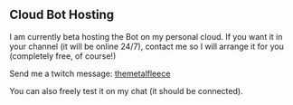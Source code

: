 ## Cloud Bot Hosting

I am currently beta hosting the Bot on my personal cloud. If you want it in your channel (it will be online 24/7), contact me so I will arrange it for you (completely free, of course!)

Send me a twitch message: [themetalfleece](https://www.twitch.tv/themetalfleece)

You can also freely test it on my chat (it should be connected).
